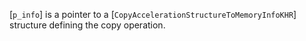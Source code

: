 [`p_info`] is a pointer to a
[`CopyAccelerationStructureToMemoryInfoKHR`] structure defining the
copy operation.